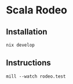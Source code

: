 Scala Rodeo
===========


Installation
------------

    nix develop


Instructions
------------

    mill --watch rodeo.test
